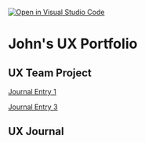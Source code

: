 [![Open in Visual Studio Code](https://classroom.github.com/assets/open-in-vscode-f059dc9a6f8d3a56e377f745f24479a46679e63a5d9fe6f495e02850cd0d8118.svg)](https://classroom.github.com/online_ide?assignment_repo_id=6804828&assignment_repo_type=AssignmentRepo)
# John's UX Portfolio


## UX Team Project

[Journal Entry 1](j01/)

[Journal Entry 3](j02/)


## UX Journal

